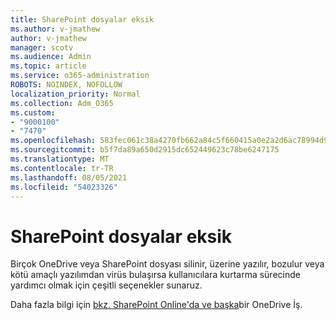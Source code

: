 ```yaml
---
title: SharePoint dosyalar eksik
ms.author: v-jmathew
author: v-jmathew
manager: scotv
ms.audience: Admin
ms.topic: article
ms.service: o365-administration
ROBOTS: NOINDEX, NOFOLLOW
localization_priority: Normal
ms.collection: Adm_O365
ms.custom:
- "9000100"
- "7470"
ms.openlocfilehash: 583fec061c38a4270fb662a84c5f660415a0e2a2d6ac78994d9cb8d8b6b3d8b8
ms.sourcegitcommit: b5f7da89a650d2915dc652449623c78be6247175
ms.translationtype: MT
ms.contentlocale: tr-TR
ms.lasthandoff: 08/05/2021
ms.locfileid: "54023326"
---
```

# <a name="sharepoint-files-are-missing"></a>SharePoint dosyalar eksik

Birçok OneDrive veya SharePoint dosyası silinir, üzerine yazılır, bozulur veya kötü amaçlı yazılımdan virüs bulaşırsa kullanıcılara kurtarma sürecinde yardımcı olmak için çeşitli seçenekler sunaruz.

Daha fazla bilgi için [bkz. SharePoint Online'da ve başka](https://go.microsoft.com/fwlink/?linkid=2110774)bir OneDrive İş.
